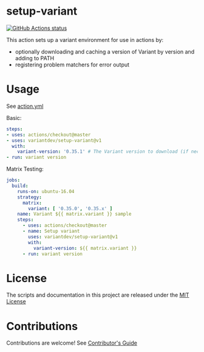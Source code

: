 # setup-variant

<p align="left">
  <a href="https://github.com/variantdev/setup-variant"><img alt="GitHub Actions status" src="https://github.com/variantdev/setup-variant/workflows/Main%20workflow/badge.svg"></a>
</p>

This action sets up a variant environment for use in actions by:

- optionally downloading and caching a version of Variant by version and adding to PATH
- registering problem matchers for error output

# Usage

See [action.yml](action.yml)

Basic:
```yaml
steps:
- uses: actions/checkout@master
- uses: variantdev/setup-variant@v1
  with:
    variant-version: '0.35.1' # The Variant version to download (if necessary) and use.
- run: variant version
```

Matrix Testing:
```yaml
jobs:
  build:
    runs-on: ubuntu-16.04
    strategy:
      matrix:
        variant: [ '0.35.0', '0.35.x' ]
    name: Variant ${{ matrix.variant }} sample
    steps:
      - uses: actions/checkout@master
      - name: Setup variant
        uses: variantdev/setup-variant@v1
        with:
          variant-version: ${{ matrix.variant }}
      - run: variant version
```

# License

The scripts and documentation in this project are released under the [MIT License](LICENSE)

# Contributions

Contributions are welcome!  See [Contributor's Guide](docs/contributors.md)
